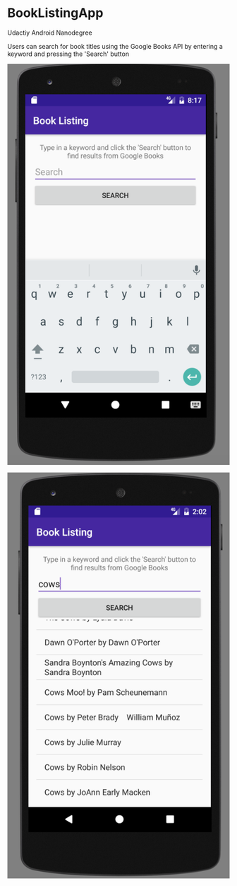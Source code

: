 # BookListingApp
Udactiy Android Nanodegree 

Users can search for book titles using the Google Books API by entering a keyword and pressing the 'Search' button

![alt text](https://github.com/sriniva5/BookListingApp/blob/master/Screen%20Shot%202017-05-30%20at%208.16.56%20PM.png)

![alt text](https://github.com/sriniva5/BookListingApp/blob/master/Booklisting.png)

